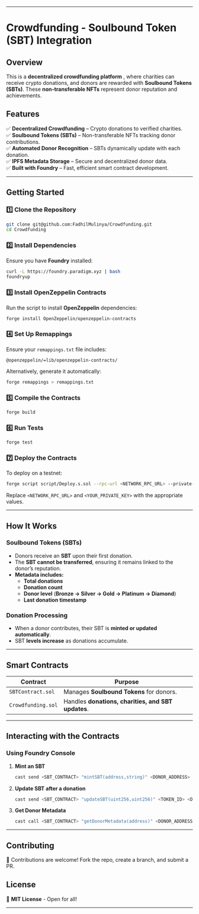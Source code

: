 
---

# **Crowdfunding  - Soulbound Token (SBT) Integration**  

## **Overview**  
This is a **decentralized crowdfunding platform** , where charities can receive crypto donations, and donors are rewarded with **Soulbound Tokens (SBTs)**. These **non-transferable NFTs** represent donor reputation and achievements.  

## **Features**  
✅ **Decentralized Crowdfunding** – Crypto donations to verified charities.  
✅ **Soulbound Tokens (SBTs)** – Non-transferable NFTs tracking donor contributions.  
✅ **Automated Donor Recognition** – SBTs dynamically update with each donation.  
✅ **IPFS Metadata Storage** – Secure and decentralized donor data.  
✅ **Built with Foundry** – Fast, efficient smart contract development.  

---

## **Getting Started**  

### **1️⃣ Clone the Repository**  
```sh
git clone git@github.com:FadhilMulinya/Crowdfunding.git
cd Crowdfunding
```

### **2️⃣ Install Dependencies**  
Ensure you have **Foundry** installed:  
```sh
curl -L https://foundry.paradigm.xyz | bash
foundryup
```

### **3️⃣ Install OpenZeppelin Contracts**  
Run the script to install **OpenZeppelin** dependencies:  
```sh
forge install OpenZeppelin/openzeppelin-contracts
```

### **4️⃣ Set Up Remappings**  
Ensure your `remappings.txt` file includes:  
```
@openzeppelin/=lib/openzeppelin-contracts/
```

Alternatively, generate it automatically:  
```sh
forge remappings > remappings.txt
```

### **5️⃣ Compile the Contracts**  
```sh
forge build
```

### **6️⃣ Run Tests**  
```sh
forge test
```

### **7️⃣ Deploy the Contracts**  
To deploy on a testnet:  
```sh
forge script script/Deploy.s.sol --rpc-url <NETWORK_RPC_URL> --private-key <YOUR_PRIVATE_KEY> --broadcast
```
Replace `<NETWORK_RPC_URL>` and `<YOUR_PRIVATE_KEY>` with the appropriate values.

---

## **How It Works**  

### **Soulbound Tokens (SBTs)**
- Donors receive an **SBT** upon their first donation.  
- The **SBT cannot be transferred**, ensuring it remains linked to the donor’s reputation.  
- **Metadata includes:**  
  - **Total donations**  
  - **Donation count**  
  - **Donor level** (**Bronze → Silver → Gold → Platinum → Diamond**)  
  - **Last donation timestamp**  

### **Donation Processing**
- When a donor contributes, their SBT is **minted or updated automatically**.  
- SBT **levels increase** as donations accumulate.  

---

## **Smart Contracts**  

| Contract        | Purpose |
|----------------|---------|
| `SBTContract.sol` | Manages **Soulbound Tokens** for donors. |
| `Crowdfunding.sol` | Handles **donations, charities, and SBT updates**. |

---

## **Interacting with the Contracts**  

### **Using Foundry Console**
1. **Mint an SBT**  
   ```sh
   cast send <SBT_CONTRACT> "mintSBT(address,string)" <DONOR_ADDRESS> "<IPFS_HASH>" --rpc-url <NETWORK_RPC_URL> --private-key <YOUR_PRIVATE_KEY>
   ```
2. **Update SBT after a donation**  
   ```sh
   cast send <SBT_CONTRACT> "updateSBT(uint256,uint256)" <TOKEN_ID> <DONATION_AMOUNT> --rpc-url <NETWORK_RPC_URL> --private-key <YOUR_PRIVATE_KEY>
   ```
3. **Get Donor Metadata**  
   ```sh
   cast call <SBT_CONTRACT> "getDonorMetadata(address)" <DONOR_ADDRESS> --rpc-url <NETWORK_RPC_URL>
   ```

---

## **Contributing**  
🙌 Contributions are welcome! Fork the repo, create a branch, and submit a PR.  

## **License**  
📝 **MIT License** - Open for all!  

---
